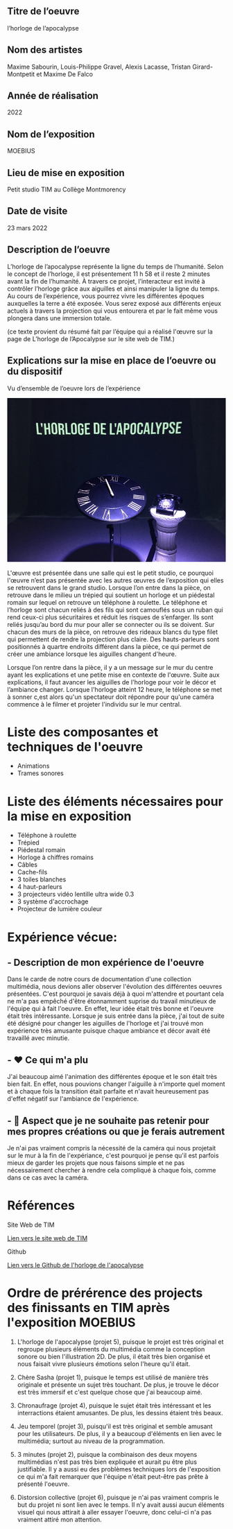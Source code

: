 ## Titre de l’oeuvre
l’horloge de l’apocalypse

## Nom des artistes
Maxime Sabourin, Louis-Philippe Gravel, Alexis Lacasse, Tristan Girard-Montpetit et Maxime De Falco

## Année de réalisation
2022

## Nom de l’exposition

MOEBIUS

## Lieu de mise en exposition

Petit studio TIM au Collège Montmorency

## Date de visite
23 mars 2022

## Description de l’oeuvre

L’horloge de l’apocalypse représente la ligne du temps de l’humanité. Selon le concept de l’horloge, il est présentement 11 h 58 et il reste 2 minutes avant la fin de l’humanité. À travers ce projet, l’interacteur est invité à contrôler l’horloge grâce aux aiguilles et ainsi manipuler la ligne du temps. Au cours de l’expérience, vous pourrez vivre les différentes époques auxquelles la terre a été exposée. Vous serez exposé aux différents enjeux actuels à travers la projection qui vous entourera et par le fait même vous plongera dans une immersion totale. 

(ce texte provient du résumé fait par l’équipe qui a réalisé l'œuvre sur la page de L’horloge de l’Apocalypse sur le site web de TIM.)

## Explications sur la mise en place de l’oeuvre ou du dispositif

Vu d’ensemble de l’oeuvre lors de l’expérience 

![image horloge apocalypse vue ensemble](medias/photographies/horloge_apocalypse_vue_ensemble.jpg)

L'œuvre est présentée dans une salle qui est le petit studio, ce pourquoi l'œuvre n’est pas présentée avec les autres œuvres de l’exposition qui elles se retrouvent dans le grand studio. Lorsque l’on entre dans la pièce, on retrouve dans le milieu un trépied qui soutient un horloge et un piédestal romain sur lequel on retrouve un téléphone à roulette. Le téléphone et l’horloge sont chacun reliés à des fils qui sont camouflés sous un ruban qui rend ceux-ci plus sécuritaires et réduit les risques de s’enfarger. Ils sont reliés jusqu’au bord du mur pour aller se connecter ou ils se doivent. Sur chacun des murs de la pièce, on retrouve des rideaux blancs du type filet qui permettent de rendre la projection plus claire. Des hauts-parleurs sont positionnés à quartre endroits différent dans la pièce, ce qui permet de créer une ambiance lorsque les aiguilles changent d'heure.

Lorsque l’on rentre dans la pièce, il y a un message sur le mur du centre ayant les explications et une petite mise en contexte de l'œuvre. Suite aux explications, il faut avancer les aiguilles de l'horloge pour voir le décor et l’ambiance changer. Lorsque l'horloge atteint 12 heure, le téléphone se met à sonner c,est alors qu'un spectateur doit répondre pour qu'une caméra commence à le filmer et projeter l'individu sur le mur central.

# Liste des composantes et techniques de l'oeuvre

- Animations
- Trames sonores

# Liste des éléments nécessaires pour la mise en exposition

- Téléphone à roulette
- Trépied
- Piédestal romain
- Horloge à chiffres romains
- Câbles 
- Cache-fils
- 3 toiles blanches
- 4 haut-parleurs
- 3 projecteurs vidéo lentille ultra wide 0.3
- 3 système d'accrochage
- Projecteur de lumière couleur

# Expérience vécue:
## - Description de mon expérience de l'oeuvre

Dans le carde de notre cours de documentation d'une collection multimédia, nous devions aller observer l'évolution des différentes oeuvres présentées. C'est pourquoi je savais déjà à quoi m'attendre et pourtant cela ne m'a pas empêché d'être étonnamment suprise du travail minutieux de l'équipe qui à fait l'oeuvre. En effet, leur idée était très bonne et l'oeuvre était très intéressante. Lorsque je suis entrée dans la pièce, j'ai tout de suite été désigné pour changer les aiguilles de l'horloge et j'ai trouvé mon expérience très amusante puisque chaque ambiance et décor avait été travaillé avec minutie.

## - ❤️ Ce qui m'a plu

J'ai beaucoup aimé l'animation des différentes époque et le son était très bien fait. En effet, nous pouvions changer l'aiguille à n'importe quel moment et à chaque fois la transition était parfaite et n'avait heureusement pas d'effet négatif sur l'ambiance de l'expérience.

## - 🤔 Aspect que je ne souhaite pas retenir pour mes propres créations ou que je ferais autrement

Je n'ai pas vraiment compris la nécessité de la caméra qui nous projetait sur le mur à la fin de l'expériance, c'est pourquoi je pense qu'il est parfois mieux de garder les projets que nous faisons simple et ne pas nécessairement chercher à rendre cela compliqué à chaque fois, comme dans ce cas avec la caméra.

# Références 

Site Web de TIM

[Lien vers le site web de TIM](https://tim-montmorency.com/2022/projets/L-horloge-de-l-apocalypse/docs/web/index.html)

Github

[Lien vers le Github de l'horloge de l'apocalypse](https://github.com/MALT5/L-horloge-de-l-apocalypse)

# Ordre de prérérence des projects des finissants en TIM après l'exposition MOEBIUS

1. L'horloge de l'apocalypse (projet 5), puisque le projet est très original et regroupe plusieurs éléments du multimédia comme la conception sonore ou bien l'illustration 2D. De plus, il était très bien organisé et nous faisait vivre plusieurs émotions selon l'heure qu'il était.

2. Chère Sasha (projet 1), puisque le temps est utilisé de manière très originale et présente un sujet très touchant. De plus, je trouve le décor est très immersif et c'est quelque chose que j'ai beaucoup aimé.

3. Chronaufrage (projet 4), puisque le sujet était très intéressant et les interractions étaient amusantes. De plus, les dessins étaient très beaux.

4. Jeu temporel (projet 3), puisqu'il est très original et semble amusant pour les utilisateurs. De plus, il y a beaucoup d'éléments en lien avec le multimédia; surtout au niveau de la programmation.

5. 3 minutes (projet 2), puisque la combinaison des deux moyens multimédias n'est pas très bien expliquée et aurait pu être plus justifiable. Il y a aussi eu des problèmes techniques lors de l'exposition ce qui m'a fait remarquer que l'équipe n'était peut-être pas prête à présenté l'oeuvre.

6. Distorsion collective (projet 6), puisque je n'ai pas vraiment compris le but du projet ni sont lien avec le temps. Il n'y avait aussi aucun éléments visuel qui nous attirait à aller essayer l'oeuvre, donc celui-ci n'a pas vraiment attiré mon attention.
